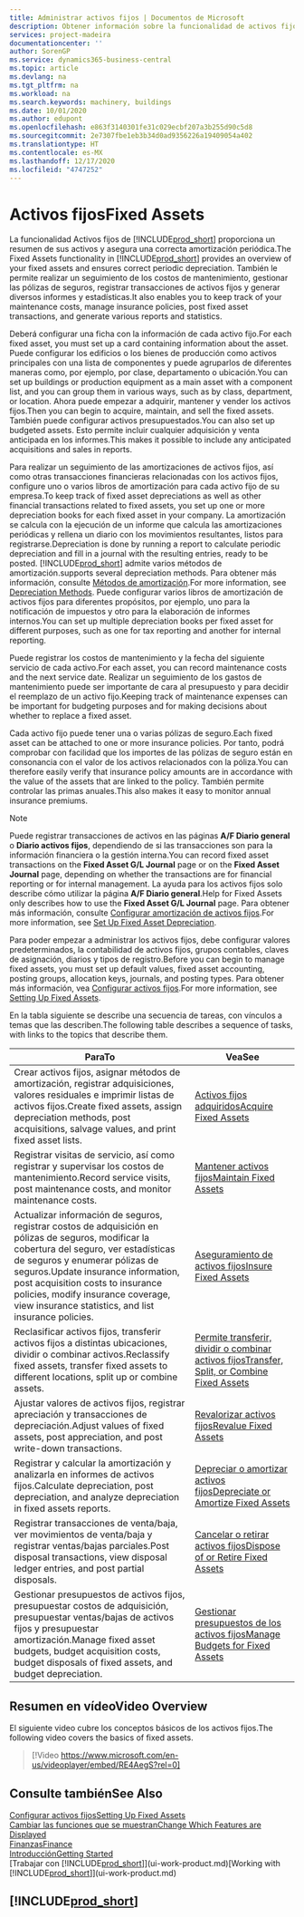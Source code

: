 ```yaml
---
title: Administrar activos fijos | Documentos de Microsoft
description: Obtener información sobre la funcionalidad de activos fijos y obtener un resumen de cómo trabajar con activos fijos.
services: project-madeira
documentationcenter: ''
author: SorenGP
ms.service: dynamics365-business-central
ms.topic: article
ms.devlang: na
ms.tgt_pltfrm: na
ms.workload: na
ms.search.keywords: machinery, buildings
ms.date: 10/01/2020
ms.author: edupont
ms.openlocfilehash: e863f3140301fe31c029ecbf207a3b255d90c5d8
ms.sourcegitcommit: 2e7307fbe1eb3b34d0ad9356226a19409054a402
ms.translationtype: HT
ms.contentlocale: es-MX
ms.lasthandoff: 12/17/2020
ms.locfileid: "4747252"
---
```

# <a name="fixed-assets"></a><span data-ttu-id="438b2-103">Activos fijos</span><span class="sxs-lookup"><span data-stu-id="438b2-103">Fixed Assets</span></span>
<span data-ttu-id="438b2-104">La funcionalidad Activos fijos de [!INCLUDE[prod_short](includes/prod_short.md)] proporciona un resumen de sus activos y asegura una correcta amortización periódica.</span><span class="sxs-lookup"><span data-stu-id="438b2-104">The Fixed Assets functionality in [!INCLUDE[prod_short](includes/prod_short.md)] provides an overview of your fixed assets and ensures correct periodic depreciation.</span></span> <span data-ttu-id="438b2-105">También le permite realizar un seguimiento de los costos de mantenimiento, gestionar las pólizas de seguros, registrar transacciones de activos fijos y generar diversos informes y estadísticas.</span><span class="sxs-lookup"><span data-stu-id="438b2-105">It also enables you to keep track of your maintenance costs, manage insurance policies, post fixed asset transactions, and generate various reports and statistics.</span></span>

<span data-ttu-id="438b2-106">Deberá configurar una ficha con la información de cada activo fijo.</span><span class="sxs-lookup"><span data-stu-id="438b2-106">For each fixed asset, you must set up a card containing information about the asset.</span></span> <span data-ttu-id="438b2-107">Puede configurar los edificios o los bienes de producción como activos principales con una lista de componentes y puede agruparlos de diferentes maneras como, por ejemplo, por clase, departamento o ubicación.</span><span class="sxs-lookup"><span data-stu-id="438b2-107">You can set up buildings or production equipment as a main asset with a component list, and you can group them in various ways, such as by class, department, or location.</span></span> <span data-ttu-id="438b2-108">Ahora puede empezar a adquirir, mantener y vender los activos fijos.</span><span class="sxs-lookup"><span data-stu-id="438b2-108">Then you can begin to acquire, maintain, and sell the fixed assets.</span></span> <span data-ttu-id="438b2-109">También puede configurar activos presupuestados.</span><span class="sxs-lookup"><span data-stu-id="438b2-109">You can also set up budgeted assets.</span></span> <span data-ttu-id="438b2-110">Esto permite incluir cualquier adquisición y venta anticipada en los informes.</span><span class="sxs-lookup"><span data-stu-id="438b2-110">This makes it possible to include any anticipated acquisitions and sales in reports.</span></span>

<span data-ttu-id="438b2-111">Para realizar un seguimiento de las amortizaciones de activos fijos, así como otras transacciones financieras relacionadas con los activos fijos, configure uno o varios libros de amortización para cada activo fijo de su empresa.</span><span class="sxs-lookup"><span data-stu-id="438b2-111">To keep track of fixed asset depreciations as well as other financial transactions related to fixed assets, you set up one or more depreciation books for each fixed asset in your company.</span></span> <span data-ttu-id="438b2-112">La amortización se calcula con la ejecución de un informe que calcula las amortizaciones periódicas y rellena un diario con los movimientos resultantes, listos para registrarse.</span><span class="sxs-lookup"><span data-stu-id="438b2-112">Depreciation is done by running a report to calculate periodic depreciation and fill in a journal with the resulting entries, ready to be posted.</span></span> [!INCLUDE[prod_short](includes/prod_short.md)] <span data-ttu-id="438b2-113">admite varios métodos de amortización.</span><span class="sxs-lookup"><span data-stu-id="438b2-113">supports several depreciation methods.</span></span> <span data-ttu-id="438b2-114">Para obtener más información, consulte [Métodos de amortización](fa-depreciation-methods.md).</span><span class="sxs-lookup"><span data-stu-id="438b2-114">For more information, see [Depreciation Methods](fa-depreciation-methods.md).</span></span> <span data-ttu-id="438b2-115">Puede configurar varios libros de amortización de activos fijos para diferentes propósitos, por ejemplo, uno para la notificación de impuestos y otro para la elaboración de informes internos.</span><span class="sxs-lookup"><span data-stu-id="438b2-115">You can set up multiple depreciation books per fixed asset for different purposes, such as one for tax reporting and another for internal reporting.</span></span>

<span data-ttu-id="438b2-116">Puede registrar los costos de mantenimiento y la fecha del siguiente servicio de cada activo.</span><span class="sxs-lookup"><span data-stu-id="438b2-116">For each asset, you can record maintenance costs and the next service date.</span></span> <span data-ttu-id="438b2-117">Realizar un seguimiento de los gastos de mantenimiento puede ser importante de cara al presupuesto y para decidir el reemplazo de un activo fijo.</span><span class="sxs-lookup"><span data-stu-id="438b2-117">Keeping track of maintenance expenses can be important for budgeting purposes and for making decisions about whether to replace a fixed asset.</span></span>

<span data-ttu-id="438b2-118">Cada activo fijo puede tener una o varias pólizas de seguro.</span><span class="sxs-lookup"><span data-stu-id="438b2-118">Each fixed asset can be attached to one or more insurance policies.</span></span> <span data-ttu-id="438b2-119">Por tanto, podrá comprobar con facilidad que los importes de las pólizas de seguro están en consonancia con el valor de los activos relacionados con la póliza.</span><span class="sxs-lookup"><span data-stu-id="438b2-119">You can therefore easily verify that insurance policy amounts are in accordance with the value of the assets that are linked to the policy.</span></span> <span data-ttu-id="438b2-120">También permite controlar las primas anuales.</span><span class="sxs-lookup"><span data-stu-id="438b2-120">This also makes it easy to monitor annual insurance premiums.</span></span>

> [!NOTE]  
>   <span data-ttu-id="438b2-121">Puede registrar transacciones de activos en las páginas **A/F Diario general** o **Diario activos fijos**, dependiendo de si las transacciones son para la información financiera o la gestión interna.</span><span class="sxs-lookup"><span data-stu-id="438b2-121">You can record fixed asset transactions on the **Fixed Asset G/L Journal** page or on the **Fixed Asset Journal** page, depending on whether the transactions are for financial reporting or for internal management.</span></span> <span data-ttu-id="438b2-122">La ayuda para los activos fijos solo describe cómo utilizar la página **A/F Diario general**.</span><span class="sxs-lookup"><span data-stu-id="438b2-122">Help for Fixed Assets only describes how to use the **Fixed Asset G/L Journal** page.</span></span> <span data-ttu-id="438b2-123">Para obtener más información, consulte [Configurar amortización de activos fijos](fa-how-setup-depreciation.md).</span><span class="sxs-lookup"><span data-stu-id="438b2-123">For more information, see [Set Up Fixed Asset Depreciation](fa-how-setup-depreciation.md).</span></span>

<span data-ttu-id="438b2-124">Para poder empezar a administrar los activos fijos, debe configurar valores predeterminados, la contabilidad de activos fijos, grupos contables, claves de asignación, diarios y tipos de registro.</span><span class="sxs-lookup"><span data-stu-id="438b2-124">Before you can begin to manage fixed assets, you must set up default values, fixed asset accounting, posting groups, allocation keys, journals, and posting types.</span></span> <span data-ttu-id="438b2-125">Para obtener más información, vea [Configurar activos fijos](fa-setup.md).</span><span class="sxs-lookup"><span data-stu-id="438b2-125">For more information, see [Setting Up Fixed Assets](fa-setup.md).</span></span>

<span data-ttu-id="438b2-126">En la tabla siguiente se describe una secuencia de tareas, con vínculos a temas que las describen.</span><span class="sxs-lookup"><span data-stu-id="438b2-126">The following table describes a sequence of tasks, with links to the topics that describe them.</span></span>

| <span data-ttu-id="438b2-127">Para</span><span class="sxs-lookup"><span data-stu-id="438b2-127">To</span></span> | <span data-ttu-id="438b2-128">Vea</span><span class="sxs-lookup"><span data-stu-id="438b2-128">See</span></span> |
| --- | --- |
| <span data-ttu-id="438b2-129">Crear activos fijos, asignar métodos de amortización, registrar adquisiciones, valores residuales e imprimir listas de activos fijos.</span><span class="sxs-lookup"><span data-stu-id="438b2-129">Create fixed assets, assign depreciation methods, post acquisitions, salvage values, and print fixed asset lists.</span></span> |[<span data-ttu-id="438b2-130">Activos fijos adquiridos</span><span class="sxs-lookup"><span data-stu-id="438b2-130">Acquire Fixed Assets</span></span>](fa-how-acquire.md) |
| <span data-ttu-id="438b2-131">Registrar visitas de servicio, así como registrar y supervisar los costos de mantenimiento.</span><span class="sxs-lookup"><span data-stu-id="438b2-131">Record service visits, post maintenance costs, and monitor maintenance costs.</span></span> |[<span data-ttu-id="438b2-132">Mantener activos fijos</span><span class="sxs-lookup"><span data-stu-id="438b2-132">Maintain Fixed Assets</span></span>](fa-how-maintain.md) |
| <span data-ttu-id="438b2-133">Actualizar información de seguros, registrar costos de adquisición en pólizas de seguros, modificar la cobertura del seguro, ver estadísticas de seguros y enumerar pólizas de seguros.</span><span class="sxs-lookup"><span data-stu-id="438b2-133">Update insurance information, post acquisition costs to insurance policies, modify insurance coverage, view insurance statistics, and list insurance policies.</span></span> |[<span data-ttu-id="438b2-134">Aseguramiento de activos fijos</span><span class="sxs-lookup"><span data-stu-id="438b2-134">Insure Fixed Assets</span></span>](fa-how-insure.md) |
| <span data-ttu-id="438b2-135">Reclasificar activos fijos, transferir activos fijos a distintas ubicaciones, dividir o combinar activos.</span><span class="sxs-lookup"><span data-stu-id="438b2-135">Reclassify fixed assets, transfer fixed assets to different locations, split up or combine assets.</span></span> |[<span data-ttu-id="438b2-136">Permite transferir, dividir o combinar activos fijos</span><span class="sxs-lookup"><span data-stu-id="438b2-136">Transfer, Split, or Combine Fixed Assets</span></span>](fa-how-trans-split-combine.md) |
| <span data-ttu-id="438b2-137">Ajustar valores de activos fijos, registrar apreciación y transacciones de depreciación.</span><span class="sxs-lookup"><span data-stu-id="438b2-137">Adjust values of fixed assets, post appreciation, and post write-down transactions.</span></span> |[<span data-ttu-id="438b2-138">Revalorizar activos fijos</span><span class="sxs-lookup"><span data-stu-id="438b2-138">Revalue Fixed Assets</span></span>](fa-how-revalue.md) |
| <span data-ttu-id="438b2-139">Registrar y calcular la amortización y analizarla en informes de activos fijos.</span><span class="sxs-lookup"><span data-stu-id="438b2-139">Calculate depreciation, post depreciation, and  analyze depreciation in fixed assets reports.</span></span> |[<span data-ttu-id="438b2-140">Depreciar o amortizar activos fijos</span><span class="sxs-lookup"><span data-stu-id="438b2-140">Depreciate or Amortize Fixed Assets</span></span>](fa-how-depreciate-amortize.md) |
| <span data-ttu-id="438b2-141">Registrar transacciones de venta/baja, ver movimientos de venta/baja y registrar ventas/bajas parciales.</span><span class="sxs-lookup"><span data-stu-id="438b2-141">Post disposal transactions, view disposal ledger entries, and post partial disposals.</span></span> |[<span data-ttu-id="438b2-142">Cancelar o retirar activos fijos</span><span class="sxs-lookup"><span data-stu-id="438b2-142">Dispose of or Retire Fixed Assets</span></span>](fa-how-dispose-retire.md) |
| <span data-ttu-id="438b2-143">Gestionar presupuestos de activos fijos, presupuestar costos de adquisición, presupuestar ventas/bajas de activos fijos y presupuestar amortización.</span><span class="sxs-lookup"><span data-stu-id="438b2-143">Manage fixed asset budgets, budget acquisition costs, budget disposals of fixed assets, and budget depreciation.</span></span> |[<span data-ttu-id="438b2-144">Gestionar presupuestos de los activos fijos</span><span class="sxs-lookup"><span data-stu-id="438b2-144">Manage Budgets for Fixed Assets</span></span>](fa-how-manage-budgets.md) |

## <a name="video-overview"></a><span data-ttu-id="438b2-145">Resumen en vídeo</span><span class="sxs-lookup"><span data-stu-id="438b2-145">Video Overview</span></span>
<span data-ttu-id="438b2-146">El siguiente video cubre los conceptos básicos de los activos fijos.</span><span class="sxs-lookup"><span data-stu-id="438b2-146">The following video covers the basics of fixed assets.</span></span>

> [!Video https://www.microsoft.com/en-us/videoplayer/embed/RE4AegS?rel=0]

## <a name="see-also"></a><span data-ttu-id="438b2-147">Consulte también</span><span class="sxs-lookup"><span data-stu-id="438b2-147">See Also</span></span>
[<span data-ttu-id="438b2-148">Configurar activos fijos</span><span class="sxs-lookup"><span data-stu-id="438b2-148">Setting Up Fixed Assets</span></span>](fa-setup.md)  
[<span data-ttu-id="438b2-149">Cambiar las funciones que se muestran</span><span class="sxs-lookup"><span data-stu-id="438b2-149">Change Which Features are Displayed</span></span>](ui-experiences.md)  
[<span data-ttu-id="438b2-150">Finanzas</span><span class="sxs-lookup"><span data-stu-id="438b2-150">Finance</span></span>](finance.md)  
[<span data-ttu-id="438b2-151">Introducción</span><span class="sxs-lookup"><span data-stu-id="438b2-151">Getting Started</span></span>](product-get-started.md)  
<span data-ttu-id="438b2-152">[Trabajar con [!INCLUDE[prod_short](includes/prod_short.md)]](ui-work-product.md)</span><span class="sxs-lookup"><span data-stu-id="438b2-152">[Working with [!INCLUDE[prod_short](includes/prod_short.md)]](ui-work-product.md)</span></span>

## [!INCLUDE[prod_short](includes/free_trial_md.md)]  
 
